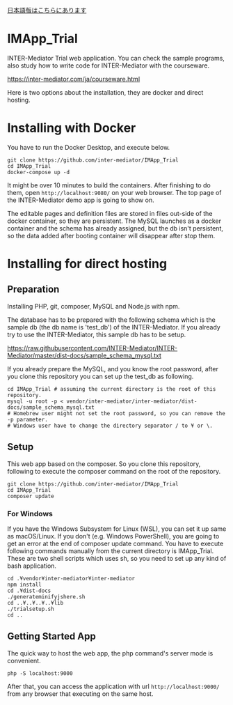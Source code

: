 [日本語版はこちらにあります](https://github.com/inter-mediator/IMApp_Trial/blob/master/README-jp.md)


# IMApp_Trial
INTER-Mediator Trial web application.
You can check the sample programs, also study how to write code for INTER-Mediator with the courseware.

https://inter-mediator.com/ja/courseware.html

Here is two options about the installation, they are docker and direct hosting.

# Installing with Docker

You have to run the Docker Desktop, and execute below.

```
git clone https://github.com/inter-mediator/IMApp_Trial
cd IMApp_Trial
docker-compose up -d
```

It might be over 10 minutes to build the containers. After finishing to do them, open ```http://localhost:9080/``` on your web browser. The top page of the INTER-Mediator demo app is going to show on.

The editable pages and definition files are stored in files out-side of the docker container, so they are persistent.
The MySQL launches as a docker container and the schema has already assigned, but the db isn't persistent, so the data added after booting container will disappear after stop them.

# Installing for direct hosting

## Preparation
Installing PHP, git, composer, MySQL and Node.js with npm.

The database has to be prepared with the following schema which is the sample db (the db name is 'test_db') of the INTER-Mediator. If you already try to use the INTER-Mediator, this sample db has to be setup.

https://raw.githubusercontent.com/INTER-Mediator/INTER-Mediator/master/dist-docs/sample_schema_mysql.txt

If you already prepare the MySQL, and you know the root password, after you clone this repository you can set up the test_db as following.
```
cd IMApp_Trial # assuming the current directory is the root of this repository.
mysql -u root -p < vendor/inter-mediator/inter-mediator/dist-docs/sample_schema_mysql.txt
# Homebrew user might not set the root password, so you can remove the -p parameter.
# Windows user have to change the directory separator / to ¥ or \.
```
## Setup
This web app based on the composer. So you clone this repository, following to execute the composer command on the root of the repository.
```
git clone https://github.com/inter-mediator/IMApp_Trial
cd IMApp_Trial
composer update
```

### For Windows

If you have the Windows Subsystem for Linux (WSL), you can set it up same as macOS/Linux.
If you don't (e.g. Windows PowerShell), you are going to get an error at the end of composer update command.
You have to execute following commands manually from the current directory is IMApp_Trial.
These are two shell scripts which uses sh, so you need to set up any kind of bash application.

```
cd .¥vendor¥inter-mediator¥inter-mediator
npm install
cd .¥dist-docs
./generateminifyjshere.sh
cd ..¥..¥..¥..¥lib
./trialsetup.sh
cd ..
```

## Getting Started App
The quick way to host the web app, the php command's server mode is convenient.
```
php -S localhost:9000
```
After that, you can access the application with url ```http://localhost:9000/``` from any browser that executing on the same host.
